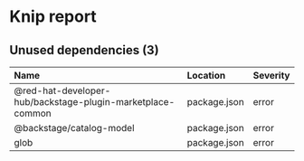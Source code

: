 # Knip report

## Unused dependencies (3)

| Name                                                       | Location     | Severity |
| :--------------------------------------------------------- | :----------- | :------- |
| @red-hat-developer-hub/backstage-plugin-marketplace-common | package.json | error    |
| @backstage/catalog-model                                   | package.json | error    |
| glob                                                       | package.json | error    |
